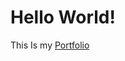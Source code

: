 # Hello World! 
This Is my [Portfolio]([https://portfolio-black-chi.vercel.app/](https://tanishabisht.github.io/))
